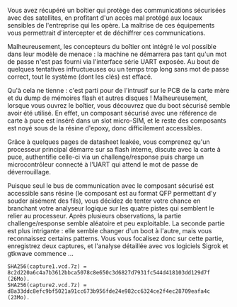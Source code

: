 Vous avez récupéré un boîtier qui protège des communications sécurisées avec des satellites, en profitant d'un accès mal protégé aux locaux sensibles de l'entreprise qui les opère. La maîtrise de ces équipements vous permettrait d'intercepter et de déchiffrer ces communications.

Malheureusement, les concepteurs du boîtier ont intégré le vol possible dans leur modèle de menace : la machine ne démarrera pas tant qu'un mot de passe n'est pas fourni via l'interface série UART exposée. Au bout de quelques tentatives infructueuses ou un temps trop long sans mot de passe correct, tout le système (dont les clés) est effacé.

Qu'à cela ne tienne : c'est parti pour de l'intrusif sur le PCB de la carte mère et du dump de mémoires flash et autres disques ! Malheureusement, lorsque vous ouvrez le boîtier, vous découvrez que du boot sécurisé semble avoir été utilisé. En effet, un composant sécurisé avec une référence de carte à puce est inséré dans un slot micro-SIM, et le reste des composants est noyé sous de la résine d'epoxy, donc difficilement accessibles.

Grâce à quelques pages de datasheet leakée, vous comprenez qu'un processeur principal démarre sur sa flash interne, discute avec la carte à puce, authentifie celle-ci via un challenge/response puis charge un microcontrôleur connecté à l'UART qui attend le mot de passe de déverrouillage.

Puisque seul le bus de communication avec le composant sécurisé est accessible sans résine (le composant est au format QFP permettant d'y souder aisément des fils), vous décidez de tenter votre chance en branchant votre analyseur logique sur les quatre pistes qui semblent le relier au processeur. Après plusieurs observations, la partie challenge/response semble aléatoire et peu exploitable. La seconde partie est plus intrigante : elle semble changer d'un boot à l'autre, mais vous reconnaissez certains patterns. Vous vous focalisez donc sur cette partie, enregistrez deux captures, et l'analyse détaillée avec vos logiciels Sigrok et gtkwave commence ...

    SHA256(capture1.vcd.7z) = 8c2d220a6c4a7b3612bbca5078c8e650c3d6827d7931fc544d418103dd129d7f (26Mo).
    SHA256(capture2.vcd.7z) = d8a33ddc8efc9bf5021a91cc673b956fde24e982cc6324ce2f4ec28709eafa4c (23Mo).



